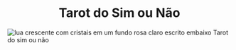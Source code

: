 <h1 align="center"> Tarot do Sim ou Não </h1>


![lua crescente com cristais em um fundo rosa claro escrito embaixo Tarot do sim ou não](https://www.canva.com/design/DAFaMDKcxJE/LyJO70SVQfrDNbDm5rXhJg/view?utm_content=DAFaMDKcxJE&utm_campaign=designshare&utm_medium=link2&utm_source=sharebutton)
